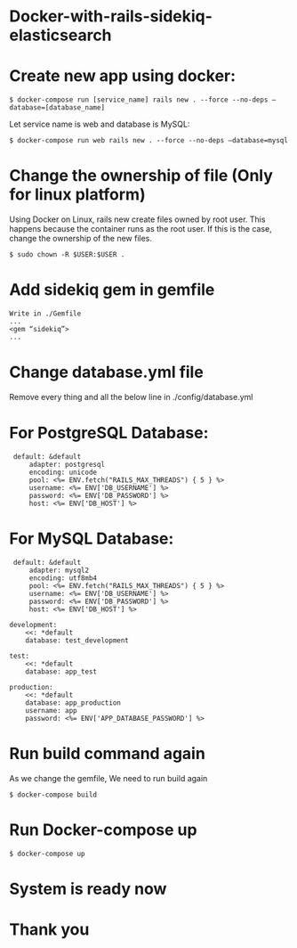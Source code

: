 # Docker-with-rails-sidekiq-elasticsearch

# Create new app using docker:

    $ docker-compose run [service_name] rails new . --force --no-deps –database=[database_name]
   
   Let service name is web and database is MySQL:
    
    $ docker-compose run web rails new . --force --no-deps –database=mysql

# Change the ownership of file (Only for linux platform)

  Using Docker on Linux, rails new create files owned by root user. This happens because the container runs as the root user. If this is the case, change the ownership of the new files.
    
    $ sudo chown -R $USER:$USER .

#  Add sidekiq gem in gemfile

    Write in ./Gemfile
	...
	<gem “sidekiq”>
	...
# Change database.yml file
  Remove every thing and all the below line in ./config/database.yml
   
#   For PostgreSQL Database:
	 
	 default: &default
	     adapter: postgresql
	     encoding: unicode
	     pool: <%= ENV.fetch("RAILS_MAX_THREADS") { 5 } %>
	     username: <%= ENV['DB_USERNAME'] %>
	     password: <%= ENV['DB_PASSWORD'] %>
	     host: <%= ENV['DB_HOST'] %>

#   For MySQL Database:
	 
	 default: &default
	     adapter: mysql2
	     encoding: utf8mb4
	     pool: <%= ENV.fetch("RAILS_MAX_THREADS") { 5 } %>
	     username: <%= ENV['DB_USERNAME'] %>
	     password: <%= ENV['DB_PASSWORD'] %>
	     host: <%= ENV['DB_HOST'] %>

	development:
	    <<: *default
	    database: test_development

	test:
	    <<: *default
	    database: app_test

	production:
	    <<: *default
	    database: app_production
	    username: app
	    password: <%= ENV['APP_DATABASE_PASSWORD'] %>
	    
# Run build command again

  As we change the gemfile, We need to run build again
 
    $ docker-compose build

# Run Docker-compose up
   
    $ docker-compose up
   
# System is ready now
# Thank you
